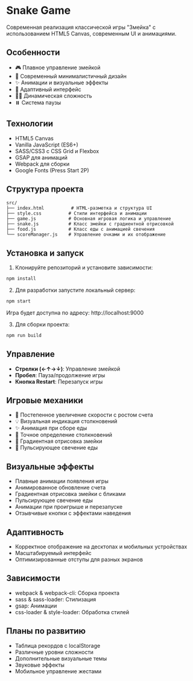 # Snake Game

Современная реализация классической игры "Змейка" с использованием HTML5 Canvas, современным UI и анимациями.

## Особенности

- 🎮 Плавное управление змейкой
- 🎨 Современный минималистичный дизайн
- ✨ Анимации и визуальные эффекты
- 📱 Адаптивный интерфейс
- 🏃‍♂️ Динамическая сложность
- ⏸️ Система паузы

## Технологии

- HTML5 Canvas
- Vanilla JavaScript (ES6+)
- SASS/CSS3 с CSS Grid и Flexbox
- GSAP для анимаций
- Webpack для сборки
- Google Fonts (Press Start 2P)

## Структура проекта

```
src/
├── index.html          # HTML-разметка и структура UI
├── style.css          # Стили интерфейса и анимации
├── game.js            # Основная игровая логика и управление
├── snake.js           # Класс змейки с градиентной отрисовкой
├── food.js            # Класс еды с анимацией свечения
└── scoreManager.js    # Управление очками и их отображение
```

## Установка и запуск

1. Клонируйте репозиторий и установите зависимости:

```bash
npm install
```

2. Для разработки запустите локальный сервер:

```bash
npm start
```

Игра будет доступна по адресу: http://localhost:9000

3. Для сборки проекта:

```bash
npm run build
```

## Управление

- **Стрелки (←↑→↓)**: Управление змейкой
- **Пробел**: Пауза/продолжение игры
- **Кнопка Restart**: Перезапуск игры

## Игровые механики

- 🔄 Постепенное увеличение скорости с ростом счета
- 💡 Визуальная индикация столкновений
- ✨ Анимация при сборе еды
- 🎯 Точное определение столкновений
- 🌈 Градиентная отрисовка змейки
- 🔆 Пульсирующее свечение еды

## Визуальные эффекты

- Плавные анимации появления игры
- Анимированное обновление счета
- Градиентная отрисовка змейки с бликами
- Пульсирующее свечение еды
- Анимации при проигрыше и перезапуске
- Отзывчивые кнопки с эффектами наведения

## Адаптивность

- Корректное отображение на десктопах и мобильных устройствах
- Масштабируемый интерфейс
- Оптимизированные отступы для разных экранов

## Зависимости

- webpack & webpack-cli: Сборка проекта
- sass & sass-loader: Стилизация
- gsap: Анимации
- css-loader & style-loader: Обработка стилей

## Планы по развитию

- Таблица рекордов с localStorage
- Различные уровни сложности
- Дополнительные визуальные темы
- Звуковые эффекты
- Мобильное управление жестами 